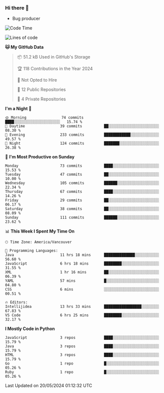 ### Hi there 👋
* Bug producer


<!--START_SECTION:waka-->
![Code Time](http://img.shields.io/badge/Code%20Time-1%2C271%20hrs%2024%20mins-blue)

![Lines of code](https://img.shields.io/badge/From%20Hello%20World%20I%27ve%20Written-187.2%20thousand%20lines%20of%20code-blue)

**🐱 My GitHub Data** 

> 📦 51.2 kB Used in GitHub's Storage 
 > 
> 🏆 118 Contributions in the Year 2024
 > 
> 🚫 Not Opted to Hire
 > 
> 📜 12 Public Repositories 
 > 
> 🔑 4 Private Repositories 
 > 
**I'm a Night 🦉** 

```text
🌞 Morning                74 commits          ████░░░░░░░░░░░░░░░░░░░░░   15.74 % 
🌆 Daytime                39 commits          ██░░░░░░░░░░░░░░░░░░░░░░░   08.30 % 
🌃 Evening                233 commits         ████████████░░░░░░░░░░░░░   49.57 % 
🌙 Night                  124 commits         ███████░░░░░░░░░░░░░░░░░░   26.38 % 
```
📅 **I'm Most Productive on Sunday** 

```text
Monday                   73 commits          ████░░░░░░░░░░░░░░░░░░░░░   15.53 % 
Tuesday                  47 commits          ██░░░░░░░░░░░░░░░░░░░░░░░   10.00 % 
Wednesday                105 commits         ██████░░░░░░░░░░░░░░░░░░░   22.34 % 
Thursday                 67 commits          ████░░░░░░░░░░░░░░░░░░░░░   14.26 % 
Friday                   29 commits          ██░░░░░░░░░░░░░░░░░░░░░░░   06.17 % 
Saturday                 38 commits          ██░░░░░░░░░░░░░░░░░░░░░░░   08.09 % 
Sunday                   111 commits         ██████░░░░░░░░░░░░░░░░░░░   23.62 % 
```


📊 **This Week I Spent My Time On** 

```text
🕑︎ Time Zone: America/Vancouver

💬 Programming Languages: 
Java                     11 hrs 18 mins      ██████████████░░░░░░░░░░░   56.60 % 
JavaScript               6 hrs 18 mins       ████████░░░░░░░░░░░░░░░░░   31.55 % 
XML                      1 hr 16 mins        ██░░░░░░░░░░░░░░░░░░░░░░░   06.39 % 
YAML                     57 mins             █░░░░░░░░░░░░░░░░░░░░░░░░   04.80 % 
CSS                      6 mins              ░░░░░░░░░░░░░░░░░░░░░░░░░   00.51 % 

🔥 Editors: 
Intellijidea             13 hrs 33 mins      █████████████████░░░░░░░░   67.83 % 
VS Code                  6 hrs 25 mins       ████████░░░░░░░░░░░░░░░░░   32.17 % 
```

**I Mostly Code in Python** 

```text
JavaScript               3 repos             ████░░░░░░░░░░░░░░░░░░░░░   15.79 % 
Java                     3 repos             ████░░░░░░░░░░░░░░░░░░░░░   15.79 % 
HTML                     3 repos             ████░░░░░░░░░░░░░░░░░░░░░   15.79 % 
Go                       1 repo              █░░░░░░░░░░░░░░░░░░░░░░░░   05.26 % 
Ruby                     1 repo              █░░░░░░░░░░░░░░░░░░░░░░░░   05.26 % 
```




 Last Updated on 20/05/2024 01:12:32 UTC
<!--END_SECTION:waka-->
